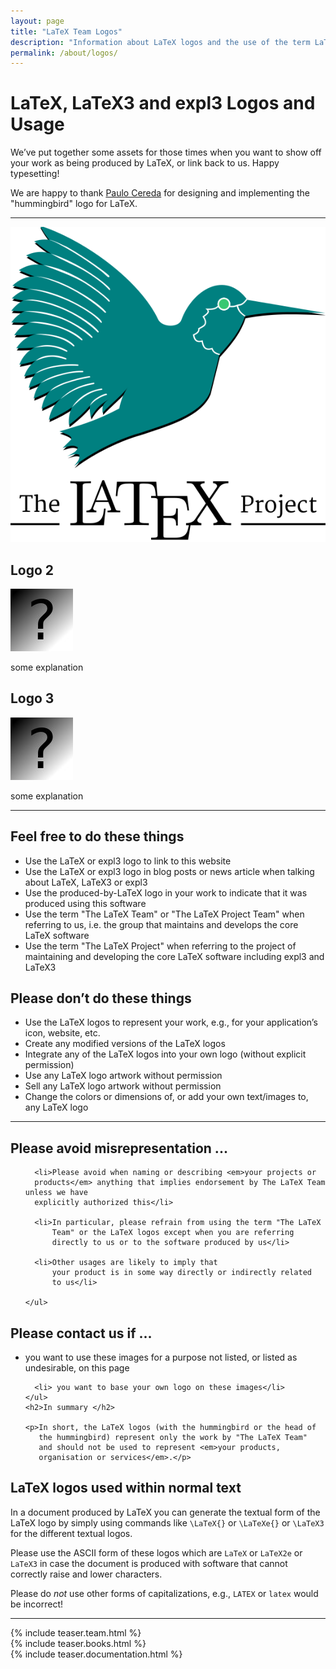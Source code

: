 ```yaml
---
layout: page
title: "LaTeX Team Logos"
description: "Information about LaTeX logos and the use of the term LaTeX Team."
permalink: /about/logos/
---
```


# LaTeX, LaTeX3 and expl3 Logos and Usage

We’ve put together some assets for those times when you want to show
off your work as being produced by LaTeX, or link back to us. Happy
typesetting!

We are happy to thank [Paulo Cereda](https://github.com/cereda) for
designing and implementing the "hummingbird" logo for LaTeX.




***

<div class="row">
  <div class="col cell1of3">
    <a href="latex-project-logo-square.zip"><img src="latex-project-logo_288x288.svg"></a>
  </div>
  <div class="col cell1of3">
    <h2>Logo 2</h2>
    <a href="foo2.zip"><img src="../team/no-image.jpg"></a>
    <p>some explanation</p>
  </div>
  <div class="col cell1of3">
    <h2>Logo 3</h2>
    <a href="foo3.zip"><img src="../team/no-image.jpg"></a>
    <p>some explanation</p>
</div>

<hr />


<div class="row">
  <div class="col cell1of2">
    <h2>Feel free to do these things</h2>
    <ul class="endorse">
      <li>Use the LaTeX or expl3 logo to link to this website</li>
      <li>Use the LaTeX or expl3 logo in blog posts or news article when talking about LaTeX, LaTeX3 or expl3</li>
      <li>Use the produced-by-LaTeX logo in your work to indicate that it was produced using this software</li>
      <li>Use the term "The LaTeX Team" or "The LaTeX Project Team" when referring to us, i.e. the group that maintains and develops the core LaTeX software</li>
      <li>Use the term "The LaTeX Project" when referring to the project of maintaining and developing the core LaTeX software including expl3 and LaTeX3</li>
    </ul>
  </div>
  <div class="col cell1of2">
    <h2>Please don’t do these things</h2>
    <ul class="reject">
      <li>Use the LaTeX logos to represent your work, e.g., for your application’s icon, website, etc.</li>
      <li>Create any modified versions of the LaTeX logos</li>
      <li>Integrate any of the LaTeX logos into your own logo (without explicit permission)</li>
      <li>Use any LaTeX logo artwork without permission</li>
      <li>Sell any LaTeX logo artwork without permission</li>
      <li>Change the colors or dimensions of, or add your own text/images to, any LaTeX logo</li>
    </ul>
  </div>
</div>


<hr />


<div class="row">
  <div class="col cell1of2">
    <h2>Please avoid misrepresentation ...</h2>
    <ul>
   
      <li>Please avoid when naming or describing <em>your projects or
	  products</em> anything that implies endorsement by The LaTeX Team unless we have
	  explicitly authorized this</li>
    
      <li>In particular, please refrain from using the term "The LaTeX
          Team" or the LaTeX logos except when you are referring
          directly to us or to the software produced by us</li>

      <li>Other usages are likely to imply that
          your product is in some way directly or indirectly related
          to us</li>

    </ul>
  </div>
  <div class="col cell1of2">
    <h2>Please contact us if ... </h2>
    <ul>
      <li> you want to use these images for a purpose not listed, or
      listed as undesirable, on this page</li>
    
      <li> you want to base your own logo on these images</li>
    </ul>
    <h2>In summary </h2>
    
    <p>In short, the LaTeX logos (with the hummingbird or the head of
       the hummingbird) represent only the work by "The LaTeX Team"
       and should not be used to represent <em>your products,
       organisation or services</em>.</p>

  </div>
</div>



<h2> LaTeX logos used within normal text</h2>

<p>In a document produced by LaTeX you can generate the textual form
of the LaTeX logo by simply using commands like
<code class="highlighter-rouge">\LaTeX{}</code> or
<code class="highlighter-rouge">\LaTeXe{}</code> or
<code class="highlighter-rouge">\LaTeX3</code> for the different textual logos.</p>

<p>Please use the ASCII form of these logos which are
<code class="highlighter-rouge">LaTeX</code> or
<code class="highlighter-rouge">LaTeX2e</code> or
<code class="highlighter-rouge">LaTeX3</code>
in case the document is produced with software that
cannot correctly raise and lower characters.</p>

<p>Please do <em>not</em> use other forms of capitalizations,
e.g.,
<code class="highlighter-rouge">LATEX</code> or
<code class="highlighter-rouge">latex</code> would be incorrect!</p>


<hr>

<div class="row teaser">
  <section class="col cell1of3">{% include teaser.team.html %}</section>
  <section class="col cell1of3">{% include teaser.books.html %}</section>
  <section class="col cell1of3">{% include teaser.documentation.html %}</section>
</div>

